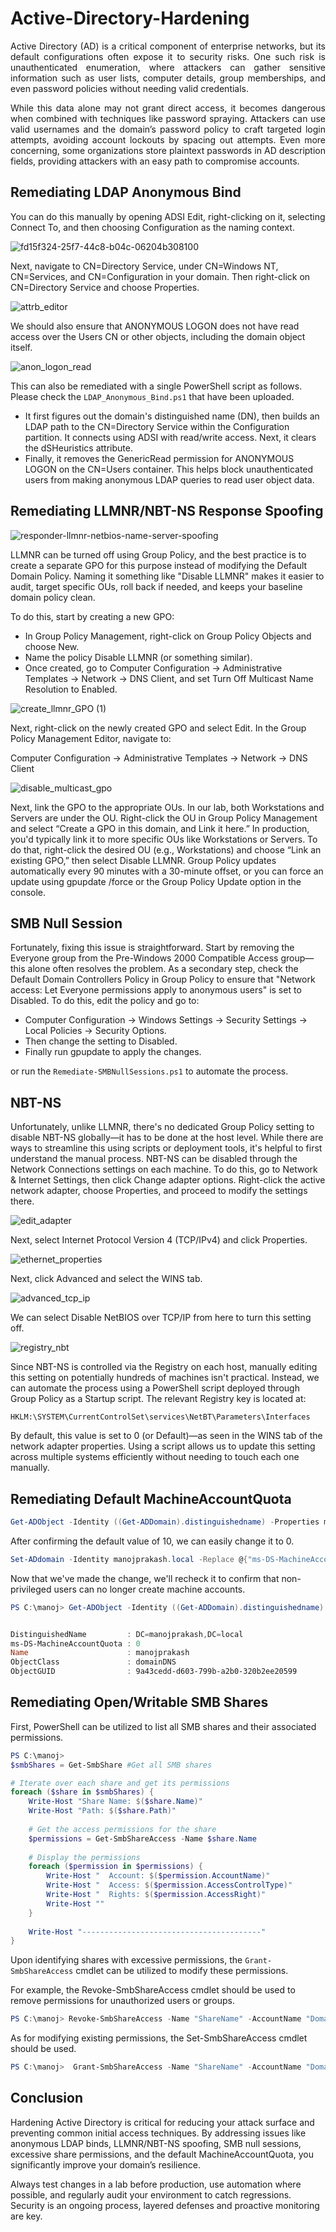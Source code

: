 # Active-Directory-Hardening
<p align="justify">
Active Directory (AD) is a critical component of enterprise networks, but its default configurations often expose it to security risks. One such risk is unauthenticated enumeration, where attackers can gather sensitive information such as user lists, computer details, group memberships, and even password policies without needing valid credentials.
</p>
<p align="justify">
While this data alone may not grant direct access, it becomes dangerous when combined with techniques like password spraying. Attackers can use valid usernames and the domain’s password policy to craft targeted login attempts, avoiding account lockouts by spacing out attempts. Even more concerning, some organizations store plaintext passwords in AD description fields, providing attackers with an easy path to compromise accounts.
</p>

## Remediating LDAP Anonymous Bind

You can do this manually by opening ADSI Edit, right-clicking on it, selecting Connect To, and then choosing Configuration as the naming context.

![fd15f324-25f7-44c8-b04c-06204b308100](https://github.com/user-attachments/assets/8bfcc60d-c534-479a-9e25-21cabf3c699b)

Next, navigate to CN=Directory Service, under CN=Windows NT, CN=Services, and CN=Configuration in your domain. Then right-click on CN=Directory Service and choose Properties.

![attrb_editor](https://github.com/user-attachments/assets/33721b4f-08d2-4b50-8055-8fcf3fb22afe)

We should also ensure that ANONYMOUS LOGON does not have read access over the Users CN or other objects, including the domain object itself.

![anon_logon_read](https://github.com/user-attachments/assets/d9a6e0ef-da9f-4cd9-8ca9-7b95c8647ada)

This can also be remediated with a single PowerShell script as follows. Please check the ``` LDAP_Anonymous_Bind.ps1 ``` that have been uploaded.

- It first figures out the domain's distinguished name (DN), then builds an LDAP path to the CN=Directory Service within the Configuration partition. It connects using ADSI with read/write access. Next, it clears the dSHeuristics attribute.
- Finally, it removes the GenericRead permission for ANONYMOUS LOGON on the CN=Users container. This helps block unauthenticated users from making anonymous LDAP queries to read user object data.

## Remediating LLMNR/NBT-NS Response Spoofing

![responder-llmnr-netbios-name-server-spoofing](https://github.com/user-attachments/assets/0e5d7b2a-e1b8-4e15-bd75-a7843d237ca8)


LLMNR can be turned off using Group Policy, and the best practice is to create a separate GPO for this purpose instead of modifying the Default Domain Policy. Naming it something like "Disable LLMNR" makes it easier to audit, target specific OUs, roll back if needed, and keeps your baseline domain policy clean.

To do this, start by creating a new GPO:

- In Group Policy Management, right-click on Group Policy Objects and choose New.
- Name the policy Disable LLMNR (or something similar).
- Once created, go to Computer Configuration → Administrative Templates → Network → DNS Client, and set Turn Off Multicast Name Resolution to Enabled.

![create_llmnr_GPO (1)](https://github.com/user-attachments/assets/6c58d998-b670-4edf-8fa8-3657c91373f0)

Next, right-click on the newly created GPO and select Edit. In the Group Policy Management Editor, navigate to:

Computer Configuration → Administrative Templates → Network → DNS Client

![disable_multicast_gpo](https://github.com/user-attachments/assets/6d389d93-c8f4-4b3b-b2b7-d312cd63bc26)

Next, link the GPO to the appropriate OUs. In our lab, both Workstations and Servers are under the OU. Right-click the  OU in Group Policy Management and select “Create a GPO in this domain, and Link it here.” In production, you'd typically link it to more specific OUs like Workstations or Servers. To do that, right-click the desired OU (e.g., Workstations) and choose “Link an existing GPO,” then select Disable LLMNR. Group Policy updates automatically every 90 minutes with a 30-minute offset, or you can force an update using gpupdate /force or the Group Policy Update option in the console.


## SMB Null Session

Fortunately, fixing this issue is straightforward. Start by removing the Everyone group from the Pre-Windows 2000 Compatible Access group—this alone often resolves the problem. As a secondary step, check the Default Domain Controllers Policy in Group Policy to ensure that "Network access: Let Everyone permissions apply to anonymous users" is set to Disabled. To do this, edit the policy and go to:
- Computer Configuration → Windows Settings → Security Settings → Local Policies → Security Options.
- Then change the setting to Disabled.
- Finally run gpupdate to apply the changes.

or run the ``` Remediate-SMBNullSessions.ps1 ``` to automate the process.

## NBT-NS

Unfortunately, unlike LLMNR, there's no dedicated Group Policy setting to disable NBT-NS globally—it has to be done at the host level. While there are ways to streamline this using scripts or deployment tools, it's helpful to first understand the manual process. NBT-NS can be disabled through the Network Connections settings on each machine. To do this, go to Network & Internet Settings, then click Change adapter options. Right-click the active network adapter, choose Properties, and proceed to modify the settings there.

![edit_adapter](https://github.com/user-attachments/assets/c0fd540e-7fc0-4cf0-8d52-603fc3c407c9)

Next, select Internet Protocol Version 4 (TCP/IPv4) and click Properties.

![ethernet_properties](https://github.com/user-attachments/assets/f32efeab-f3a7-4e3f-9364-840e70bc6f7c)

Next, click Advanced and select the WINS tab.

![advanced_tcp_ip](https://github.com/user-attachments/assets/fc3b6d8f-b771-4782-831b-b2ded27ff9c5)

We can select Disable NetBIOS over TCP/IP from here to turn this setting off.

![registry_nbt](https://github.com/user-attachments/assets/85746204-c0c6-44a3-93ae-a1124e880c0c)

Since NBT-NS is controlled via the Registry on each host, manually editing this setting on potentially hundreds of machines isn't practical. Instead, we can automate the process using a PowerShell script deployed through Group Policy as a Startup script. The relevant Registry key is located at:

``` HKLM:\SYSTEM\CurrentControlSet\services\NetBT\Parameters\Interfaces ```

By default, this value is set to 0 (or Default)—as seen in the WINS tab of the network adapter properties. Using a script allows us to update this setting across multiple systems efficiently without needing to touch each one manually.


## Remediating Default MachineAccountQuota

```powershell
Get-ADObject -Identity ((Get-ADDomain).distinguishedname) -Properties ms-DS-MachineAccountQuota
```

After confirming the default value of 10, we can easily change it to 0.

```powershell
Set-ADdomain -Identity manojprakash.local -Replace @{"ms-DS-MachineAccountQuota"="0"} -Verbose
```

Now that we've made the change, we'll recheck it to confirm that non-privileged users can no longer create machine accounts.

```powershell
PS C:\manoj> Get-ADObject -Identity ((Get-ADDomain).distinguishedname) -Properties ms-DS-MachineAccountQuota


DistinguishedName         : DC=manojprakash,DC=local
ms-DS-MachineAccountQuota : 0
Name                      : manojprakash
ObjectClass               : domainDNS
ObjectGUID                : 9a43cedd-d603-799b-a2b0-320b2ee20599
```

## Remediating Open/Writable SMB Shares

First, PowerShell can be utilized to list all SMB shares and their associated permissions.

```powershell
PS C:\manoj> 
$smbShares = Get-SmbShare #Get all SMB shares

# Iterate over each share and get its permissions
foreach ($share in $smbShares) {
    Write-Host "Share Name: $($share.Name)"
    Write-Host "Path: $($share.Path)"
    
    # Get the access permissions for the share
    $permissions = Get-SmbShareAccess -Name $share.Name
    
    # Display the permissions
    foreach ($permission in $permissions) {
        Write-Host "  Account: $($permission.AccountName)"
        Write-Host "  Access: $($permission.AccessControlType)"
        Write-Host "  Rights: $($permission.AccessRight)"
        Write-Host ""
    }
    
    Write-Host "----------------------------------------"
}
```

Upon identifying shares with excessive permissions, the ```Grant-SmbShareAccess``` cmdlet can be utilized to modify these permissions.

For example, the Revoke-SmbShareAccess cmdlet should be used to remove permissions for unauthorized users or groups.

```powershell
PS C:\manoj> Revoke-SmbShareAccess -Name "ShareName" -AccountName "Domain\UnauthorizedUser"
```

As for modifying existing permissions, the Set-SmbShareAccess cmdlet should be used.

```powershell
PS C:\manoj>  Grant-SmbShareAccess -Name "ShareName" -AccountName "Domain\User" -AccessRight Read
```

## Conclusion
Hardening Active Directory is critical for reducing your attack surface and preventing common initial access techniques. By addressing issues like anonymous LDAP binds, LLMNR/NBT-NS spoofing, SMB null sessions, excessive share permissions, and the default MachineAccountQuota, you significantly improve your domain’s resilience.

Always test changes in a lab before production, use automation where possible, and regularly audit your environment to catch regressions. Security is an ongoing process, layered defenses and proactive monitoring are key.
